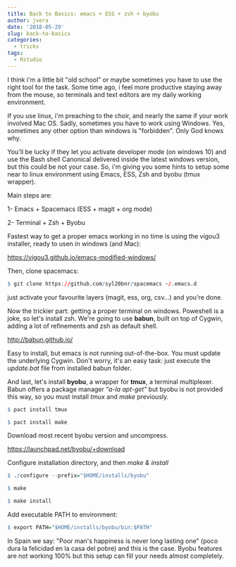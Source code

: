 ```yaml
---
title: Back to Basics: emacs + ESS + zsh + byobu
author: jvera
date: '2018-05-29'
slug: back-to-basics
categories:
  - tricks
tags:
  - Rstudio
---
```


I think i'm a little bit "old school" or maybe sometimes you have to use the right tool for the task. Some time ago, i feel more productive staying away from the mouse, so terminals and text editors are my daily working environment.

If you use linux, i'm preaching to the choir, and nearly the same if your work involved Mac OS. Sadly, sometimes you have to work using Windows. Yes, sometimes any other option than windows is "forbidden". Only God knows why.

You'll be lucky if they let you activate developer mode (on windows 10) and use the Bash shell Canonical delivered inside the latest windows version, but this could be not your case. So, i'm giving you some hints to setup some near to linux environment using Emacs, ESS, Zsh and byobu (tmux wrapper).

Main steps are:

1- Emacs + Spacemacs (ESS + magit + org mode)

2- Terminal + Zsh + Byobu

Fastest way to get a proper emacs working in no time is using the vigou3 installer, ready to usen in windows (and Mac):

https://vigou3.github.io/emacs-modified-windows/


Then, clone spacemacs:

```r
$ git clone https://github.com/syl20bnr/spacemacs ~/.emacs.d
```
just activate your favourite layers (magit, ess, org, csv…) and you're done.

Now the trickier part: getting a proper terminal on windows. Poweshell is a joke, so let's install zsh.
We're going to use **babun**, built on top of Cygwin, adding a lot of refinements and zsh as default shell.

http://babun.github.io/

Easy to install, but emacs is not running out-of-the-box. You must update the underlying Cygwin. Don't worry, it's an easy task: just execute the *update.bat* file from installed babun folder.

And last, let's install **byobu**, a wrapper for **tmux**, a terminal multiplexer. Babun offers a package manager *"a-la apt-get"* but byobu is not provided this way, so you must install *tmux* and *make* previously.

```r
$ pact install tmux

$ pact install make
```

Download most recent byobu version and uncompress. 

https://launchpad.net/byobu/+download

Configure installation directory, and then *make & install*

```r
$ ./configure --prefix="$HOME/installs/byobu"

$ make

$ make install
```

Add executable PATH to environment:

```r
$ export PATH="$HOME/installs/byobu/bin:$PATH"
```

In Spain we say: "Poor man's happiness is never long lasting one" (poco dura la felicidad en la casa del pobre) and this is the case. Byobu features are not working 100% but this setup can fill your needs almost completely.
